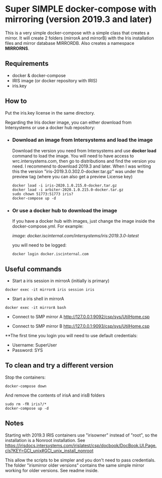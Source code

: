 # Super SIMPLE docker-compose with mirroring (version 2019.3 and later)
This is a very simple docker-compose with a simple class that creates a mirror. 
It will create 2 folders (mirrorA and mirrorB) with the Iris installation files and mirror database MIRRORDB. Also creates a namespace **MIRRORNS**.


## Requirements
- docker & docker-compose
- IRIS image (or docker repository with IRIS) 
- iris.key

## How to 

Put the iris.key license in the same directory.

Regarding the Iris docker image, you can either download from Intersystems or use a docker hub repository:

- ### Download an image from Intersystems and load the image
    Download the version you need from Intersystems and use **docker load** command to load the image. You will need to have access to wrc.intersystems.com, then go to distributions and find the version you need. I recommend to download 2019.3 and later.
    When I was writing this the version "iris-2019.3.0.302.0-docker.tar.gz" was under the preview tag (where you can also get a preview License key)
    
    ```
    docker load -i iris-2020.1.0.215.0-docker.tar.gz
    docker load -i arbiter-2020.1.0.215.0-docker.tar.gz
    sudo chown 51773:51773 iris?
    docker-compose up -d
    ```
- ### Or use a docker hub to download the image
    If you have a docker hub with images, just change the image inside the docker-compose.yml.  For example: 

     *image: docker.iscinternal.com/intersystems/iris:2019.3.0-latest*

    you will need to be logged: 
    ``` 
    docker login docker.iscinternal.com
    ```

## Useful commands 

- Start a iris session in mirrorA (initially is primary)
```shell
docker exec -it mirrorA iris session iris
```
- Start a iris shell in mirrorA
```shell
docker exec -it mirrorA bash
```

- Connect to SMP mirror A
 http://127.0.0.1:9092/csp/sys/UtilHome.csp

- Connect to SMP mirror B
http://127.0.0.1:9093/csp/sys/UtilHome.csp

**The first time you login you will need to use default credentials: 
  - Username: SuperUser
  - Password: SYS

## To clean and try a different version

Stop the containers: 

```shell
docker-compose down
```
And remove the contents of irisA and irisB folders

```shell
sudo rm -fR iris?/*
docker-compose up -d
```

## Notes
Starting with 2019.3 IRIS containers use "irisowner" instead of "root", so the installation is a Nonroot installation. 
See https://irisdocs.intersystems.com/irislatest/csp/docbook/DocBook.UI.Page.cls?KEY=GCI_unix#GCI_unix_install_nonroot

This allow the scripts to be simpler and you don't need to pass credentials.
The folder "irismirror older versions" contains the same simple mirror working for older versions. See readme inside. 
